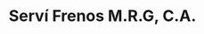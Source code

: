 ---
title: "Serví Frenos M.R.G, C.A."
url: /ciudad-guayana-san-felix/servi-frenos-m-r-g-c-a/
shop: Autowerkstatt
---